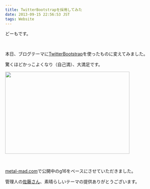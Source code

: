 ```yaml
---
title: TwitterBootstrapを採用してみた
date: 2013-09-15 22:56:53 JST
tags: Website
---
```

<p>どーもです。</p>
<p>&nbsp;</p>
<p>本日、ブログテーマに<a href="http://getbootstrap.com/">TwitterBootstrap</a>を使ったものに変えてみました。</p>
<p>驚くほどかっこよくなり（自己満）、大満足です。</p>
<p><a href="https://picasaweb.google.com/lh/photo/etntMLsXsHzEFLhbZOGmXNMTjNZETYmyPJy0liipFm0?feat=embedwebsite"><img src="https://lh4.googleusercontent.com/-1CCfEmlz5Iw/UjW8btFc4lI/AAAAAAAAClM/DqZ6Xp3yxeo/s400/Screenshot%2520from%25202013-09-15%252020%253A01%253A39.png" height="264" width="400" /></a></p>
<p>&nbsp;</p>
<p><a href="http://metal-mad.com/">metal-mad.com</a>で公開中のg16をベースにさせていただきました。</p>
<p>管理人の<a href="https://twitter.com/metalmadcom">佐藤さん</a>、素晴らしいテーマの提供ありがとうございます。</p>